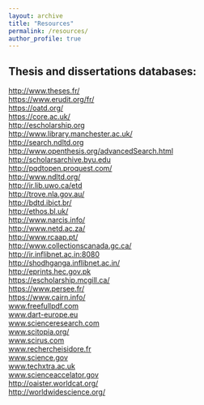 ```yaml
---
layout: archive
title: "Resources"
permalink: /resources/
author_profile: true
---
```


## Thesis and dissertations databases:
http://www.theses.fr/  
https://www.erudit.org/fr/  
https://oatd.org/  
https://core.ac.uk/  
http://escholarship.org  
http://www.library.manchester.ac.uk/  
http://search.ndltd.org  
http://www.openthesis.org/advancedSearch.html  
http://scholarsarchive.byu.edu  
http://pqdtopen.proquest.com/  
http://www.ndltd.org/  
http://ir.lib.uwo.ca/etd  
http://trove.nla.gov.au/  
http://bdtd.ibict.br/  
http://ethos.bl.uk/  
http://www.narcis.info/  
http://www.netd.ac.za/  
http://www.rcaap.pt/  
http://www.collectionscanada.gc.ca/  
http://ir.inflibnet.ac.in:8080  
http://shodhganga.inflibnet.ac.in/  
http://eprints.hec.gov.pk  
https://escholarship.mcgill.ca/  
https://www.persee.fr/  
https://www.cairn.info/  
www.freefullpdf.com  
www.dart-europe.eu  
www.scienceresearch.com  
www.scitopia.org/  
www.scirus.com  
www.rechercheisidore.fr  
www.science.gov  
www.techxtra.ac.uk  
www.scienceaccelator.gov  
http://oaister.worldcat.org/  
http://worldwidescience.org/  
